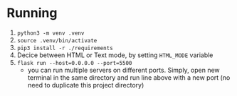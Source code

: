 # Running
1. `python3 -m venv .venv`
1. `source .venv/bin/activate`
1. `pip3 install -r ./requirements`
1. Decice between HTML or Text mode, by setting `HTML_MODE` variable
1. `flask run --host=0.0.0.0 --port=5500`
   - you can run multiple servers on different ports. Simply, open new terminal in the same directory and run line 
above with a new port (no need to duplicate this project directory)
